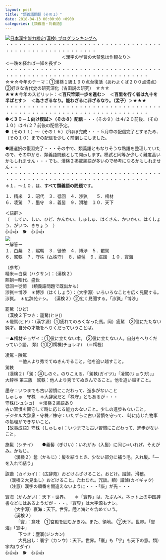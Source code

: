 ```yaml
---
layout: post
title: "類義語問題（その１）"
date: 2018-04-13 00:00:00 +0900
categories: [類義語・対義語]
---
```


[![](/syuusyuu9701/assets/images/類義語問題（その１）-br_c_3028_1.gif)](http://blog.with2.net/link.php?1659096:3028 "日本漢字能力検定(漢検) ブログランキングへ")[日本漢字能力検定(漢検) ブログランキングへ](http://blog.with2.net/link.php?1659096:3028)  
・・・・・・・・・・・・・・・・・・・・・・・・・・・・・・・・・・・・・・・・・・・・・・・・・・・・・・・・・  
　　　　　　　　　　　　　＜漢字の学習の大禁忌は作輟なり＞　　　　　　　　　＜一跌を経れば一知を長ず＞  
・・・・・・・・・・・・・・・・・・・・・・・・・・・・・・・・・・・・・・・・・・・・・・・・・・・・・・・・・・・・・・・・・・・・・  
☆☆☆今年のテーマ：①漢検１級１９０点台復活（あわよくば２００点満点）　②好きな古代史の研究深化（古田説の研究）　☆☆☆  
★★★今年のスピリット：＜**百尺竿頭一歩を進む**＞　＜**百里を行く者は九十を半ばとす**＞　＜**為さざるなり。能わざるに非ざるなり。（孟子）**＞★★★  
・・・・・・・・・・・・・・・・・・・・・・・・・・・・・・・・・・・・・・・・・・・・・・・・・・・・・・・・・・・・・・・・・・・・・  
**●＜３０－１向け模試＞（その８）配信**・・・（その９）は４/２０前後、（その１０）は４/２７前後の配信予定。  
●（その１１）～（その１６）がほぼ完成・・・５月中の配信完了とするため、（その１０）までの配信を少しく前倒しにしました。  
  
●語選択の復習完了・・・その中で、類義語ともなりそうな熟語を整理していたので、その中から、類義語問題として開示します。模試と同等か少しく難度高いかもしれません・・・でも、漢検２掲載熟語が多いので参考になるかもしれません・・・  
・・・・・・・・・・・・・・・・・・・・・・・・・・・・・・・・・・・・・・・・・・・・・・・・・・・・・・・・・・・・・・・・・・・・・  
＊１．～１０．は、**すべて類義語の問題**です。  
  
１．精米　２．昭代　３．彽回　４．渉猟　　５．樗材  
６．凌駕　７．墨守　８．義髻　９．滑稽　１０．天下  
  
＜語群＞  
（　してい、しい、ひど、かんかい、しゅしゅ、はくさん、かいかい、はくしょう、がいつ、きちょう　）  
👍👍👍　🐕　👍👍👍  
![](/syuusyuu9701/assets/images/類義語問題（その１）-2655d72c12e9450c86db14fda7472102.png)  
ー解答ー  
１．白粲　２．熙朝　３．徙倚　４．博渉　５．罷駑  
６．駕軼　７．守株（△株守）　８．施髢　９．詼諧　１０．寰海  
  
（参考）  
精米＝白粲（ハクサン）：（漢検２）　  
熙朝＝昭代、盛世　  
彽回＝徙倚　（類義語問題で既出かも）  
渉猟＝博渉　＊博渉（はくしょう）：（大字源）いろいろなことを広く見聞する。渉猟。　＊広辞苑ナシ。 （漢検２）②広く見聞する。「渉猟」「博渉」  
  
罷駑（ひど）　  
（漢検２下つき：罷駑(ヒド)）  
＊罷駑(ヒド)：（漢字源）①疲れてのろくなった馬。同）疲駑　②役にたたない鈍才。自分の才能をへりくだっていうことば。  
  
＝▲樗材チョザイ：①役に立たない木。 ②役に立たない人。自分をへりくだっていう語。 類）①②樗櫟(チョレキ)　（＝樗櫪）  
  
凌駕・陵駕　  
　　　＝他人より秀でてぬきんでること。他を追い越すこと。  
駕軼  
（漢検２）「駕：④しのぐ。のりこえる。「駕軼(ガイツ)」「凌駕(リョウガ)」」  
大辞林 第三版　駕軼：他人より秀でてぬきんでること。他を追い越すこと。  
  
墨守：いつまでも古い習慣にこだわって、進歩がないこと  
しゅしゅ　守株　＊大辞泉だと「株守」ともあるが・・・  
守株(シュシュ)　＊漢検２熟語あり  
古い習慣を固守して時に応じる能力のないこと。少しの進歩もないこと。  
デジタル大辞泉 - 守株／株守：いたずらに古い習慣を守って、 時に応じた物事の処理ができないこと。  
【故事成語】守株（しゅしゅ）：いつまでも古い習慣にこだわって、進歩がないこと。  
  
  
施髢（シテイ）　　●義髻（ぎけい）：いれがみ（入髪）に同じ➪いれげ。そえがみ。かもじ。  
　　（漢検２）髢（かもじ）：髪を結うとき、少ない部分に補う毛。入れ髪。「―を入れて結う」  
  
詼諧（カイカイ）：（広辞苑）おどけふざけること。おどけ。諧謔。滑稽。  
　（漢検２大見出し）おどけること。たわむれ。冗談。類）諧謔(カイギャク)  
　（注意）漢字の順番を間違えないように・・・「詼」が先・・・  
  
寰海（かんかい）：天下・世界。　　＊「寰界」は、たぶん✕。ネット上の中国辞書などにはあるようだが・・・。「寰界」は大字源もナシ。  
　　（大字源）寰海：天下。世界。陸と海とを含めていう。  
　　（漢検２）  
　　　「寰」：意味　①宮殿を囲むかきね。また、領地。 ②天下。世界。「寰海」「寰中」  
　　　下つき：塵寰(ジンカン)  
　　　大見出し：寰宇（カンウ）：天下。世界。「寰」も「宇」も天下の意。類）宇内(ウダイ)  
👍👍👍　🐕　👍👍👍
